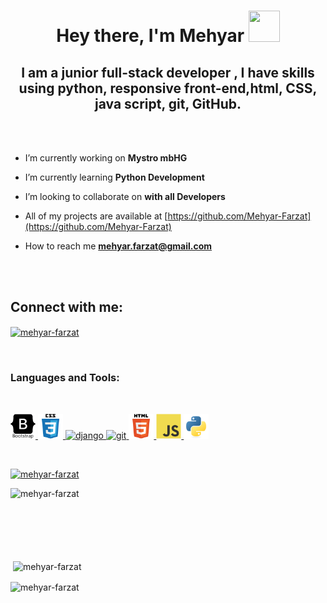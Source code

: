 


### <h1 align="center"> Hey there, I'm  Mehyar </font>  <img src="https://media.giphy.com/media/hvRJCLFzcasrR4ia7z/giphy.gif" height="50px" width="50px">


<h2 align="center">I am a junior full-stack developer , I have skills using python, responsive front-end,html, CSS, java script, git, GitHub.</h2>

<br>
<br>



-  I’m currently working on **Mystro mbHG**

-  I’m currently learning **Python Development**

-  I’m looking to collaborate on **with all Developers**

-  All of my projects are available at [https://github.com/Mehyar-Farzat](https://github.com/Mehyar-Farzat)

-  How to reach me **mehyar.farzat@gmail.com**
<br>
<br>

<h2 align="left">Connect with me:</h2>
<p align="left">
<a href="https://linkedin.com/in/mehyar-farzat" target="blank"><img align="center" src="https://raw.githubusercontent.com/rahuldkjain/github-profile-readme-generator/master/src/images/icons/Social/linked-in-alt.svg" alt="mehyar-farzat" height="40" width="40" /></a>
</p>
<br>


<h3 align="left">Languages and Tools:</h3>
<br>

<p align="left"> <a href="https://getbootstrap.com" target="_blank" rel="noreferrer"> <img src="https://raw.githubusercontent.com/devicons/devicon/master/icons/bootstrap/bootstrap-plain-wordmark.svg" alt="bootstrap" width="40" height="40"/> </a> <a href="https://www.w3schools.com/css/" target="_blank" rel="noreferrer"> <img src="https://raw.githubusercontent.com/devicons/devicon/master/icons/css3/css3-original-wordmark.svg" alt="css3" width="40" height="40"/> </a> <a href="https://www.djangoproject.com/" target="_blank" rel="noreferrer"> <img src="https://cdn.worldvectorlogo.com/logos/django.svg" alt="django" width="40" height="40"/> </a> <a href="https://git-scm.com/" target="_blank" rel="noreferrer"> <img src="https://www.vectorlogo.zone/logos/git-scm/git-scm-icon.svg" alt="git" width="40" height="40"/> </a> <a href="https://www.w3.org/html/" target="_blank" rel="noreferrer"> <img src="https://raw.githubusercontent.com/devicons/devicon/master/icons/html5/html5-original-wordmark.svg" alt="html5" width="40" height="40"/> </a> <a href="https://developer.mozilla.org/en-US/docs/Web/JavaScript" target="_blank" rel="noreferrer"> <img src="https://raw.githubusercontent.com/devicons/devicon/master/icons/javascript/javascript-original.svg" alt="javascript" width="40" height="40"/> </a> <a href="https://www.python.org" target="_blank" rel="noreferrer"> <img src="https://raw.githubusercontent.com/devicons/devicon/master/icons/python/python-original.svg" alt="python" width="40" height="40"/> </a> </p>
<br>

<p align="left"> <a href="https://github.com/ryo-ma/github-profile-trophy"><img src="https://github-profile-trophy.vercel.app/?username=mehyar-farzat" alt="mehyar-farzat" /></a> </p>

<p><img align="left" src="https://github-readme-stats.vercel.app/api/top-langs?username=mehyar-farzat&show_icons=true&locale=en&layout=compact" alt="mehyar-farzat" /></p>

<br>
<br>
<br>
<br>
<br>
<br>

<p>&nbsp;<img align="center" src="https://github-readme-stats.vercel.app/api?username=mehyar-farzat&show_icons=true&locale=en" alt="mehyar-farzat" /></p>
<p><img align="center" src="https://github-readme-streak-stats.herokuapp.com/?user=mehyar-farzat&" alt="mehyar-farzat" /></p>
